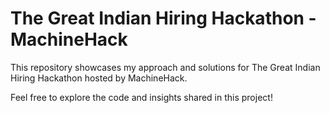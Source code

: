 # The Great Indian Hiring Hackathon - MachineHack

This repository showcases my approach and solutions for The Great Indian Hiring Hackathon hosted by MachineHack.

Feel free to explore the code and insights shared in this project!
